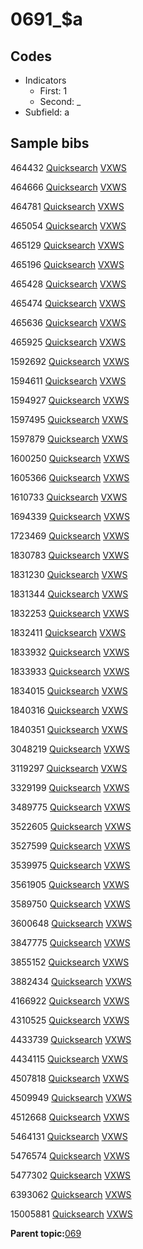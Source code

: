 # 0691\_$a

## Codes

-   Indicators
    -   First: 1
    -   Second: \_
-   Subfield: a

## Sample bibs

464432 [Quicksearch](https://search.library.yale.edu/catalog/464432) [VXWS](http://prodorbis.library.yale.edu:7014/vxws/GetHoldingsService?bibId=464432)

464666 [Quicksearch](https://search.library.yale.edu/catalog/464666) [VXWS](http://prodorbis.library.yale.edu:7014/vxws/GetHoldingsService?bibId=464666)

464781 [Quicksearch](https://search.library.yale.edu/catalog/464781) [VXWS](http://prodorbis.library.yale.edu:7014/vxws/GetHoldingsService?bibId=464781)

465054 [Quicksearch](https://search.library.yale.edu/catalog/465054) [VXWS](http://prodorbis.library.yale.edu:7014/vxws/GetHoldingsService?bibId=465054)

465129 [Quicksearch](https://search.library.yale.edu/catalog/465129) [VXWS](http://prodorbis.library.yale.edu:7014/vxws/GetHoldingsService?bibId=465129)

465196 [Quicksearch](https://search.library.yale.edu/catalog/465196) [VXWS](http://prodorbis.library.yale.edu:7014/vxws/GetHoldingsService?bibId=465196)

465428 [Quicksearch](https://search.library.yale.edu/catalog/465428) [VXWS](http://prodorbis.library.yale.edu:7014/vxws/GetHoldingsService?bibId=465428)

465474 [Quicksearch](https://search.library.yale.edu/catalog/465474) [VXWS](http://prodorbis.library.yale.edu:7014/vxws/GetHoldingsService?bibId=465474)

465636 [Quicksearch](https://search.library.yale.edu/catalog/465636) [VXWS](http://prodorbis.library.yale.edu:7014/vxws/GetHoldingsService?bibId=465636)

465925 [Quicksearch](https://search.library.yale.edu/catalog/465925) [VXWS](http://prodorbis.library.yale.edu:7014/vxws/GetHoldingsService?bibId=465925)

1592692 [Quicksearch](https://search.library.yale.edu/catalog/1592692) [VXWS](http://prodorbis.library.yale.edu:7014/vxws/GetHoldingsService?bibId=1592692)

1594611 [Quicksearch](https://search.library.yale.edu/catalog/1594611) [VXWS](http://prodorbis.library.yale.edu:7014/vxws/GetHoldingsService?bibId=1594611)

1594927 [Quicksearch](https://search.library.yale.edu/catalog/1594927) [VXWS](http://prodorbis.library.yale.edu:7014/vxws/GetHoldingsService?bibId=1594927)

1597495 [Quicksearch](https://search.library.yale.edu/catalog/1597495) [VXWS](http://prodorbis.library.yale.edu:7014/vxws/GetHoldingsService?bibId=1597495)

1597879 [Quicksearch](https://search.library.yale.edu/catalog/1597879) [VXWS](http://prodorbis.library.yale.edu:7014/vxws/GetHoldingsService?bibId=1597879)

1600250 [Quicksearch](https://search.library.yale.edu/catalog/1600250) [VXWS](http://prodorbis.library.yale.edu:7014/vxws/GetHoldingsService?bibId=1600250)

1605366 [Quicksearch](https://search.library.yale.edu/catalog/1605366) [VXWS](http://prodorbis.library.yale.edu:7014/vxws/GetHoldingsService?bibId=1605366)

1610733 [Quicksearch](https://search.library.yale.edu/catalog/1610733) [VXWS](http://prodorbis.library.yale.edu:7014/vxws/GetHoldingsService?bibId=1610733)

1694339 [Quicksearch](https://search.library.yale.edu/catalog/1694339) [VXWS](http://prodorbis.library.yale.edu:7014/vxws/GetHoldingsService?bibId=1694339)

1723469 [Quicksearch](https://search.library.yale.edu/catalog/1723469) [VXWS](http://prodorbis.library.yale.edu:7014/vxws/GetHoldingsService?bibId=1723469)

1830783 [Quicksearch](https://search.library.yale.edu/catalog/1830783) [VXWS](http://prodorbis.library.yale.edu:7014/vxws/GetHoldingsService?bibId=1830783)

1831230 [Quicksearch](https://search.library.yale.edu/catalog/1831230) [VXWS](http://prodorbis.library.yale.edu:7014/vxws/GetHoldingsService?bibId=1831230)

1831344 [Quicksearch](https://search.library.yale.edu/catalog/1831344) [VXWS](http://prodorbis.library.yale.edu:7014/vxws/GetHoldingsService?bibId=1831344)

1832253 [Quicksearch](https://search.library.yale.edu/catalog/1832253) [VXWS](http://prodorbis.library.yale.edu:7014/vxws/GetHoldingsService?bibId=1832253)

1832411 [Quicksearch](https://search.library.yale.edu/catalog/1832411) [VXWS](http://prodorbis.library.yale.edu:7014/vxws/GetHoldingsService?bibId=1832411)

1833932 [Quicksearch](https://search.library.yale.edu/catalog/1833932) [VXWS](http://prodorbis.library.yale.edu:7014/vxws/GetHoldingsService?bibId=1833932)

1833933 [Quicksearch](https://search.library.yale.edu/catalog/1833933) [VXWS](http://prodorbis.library.yale.edu:7014/vxws/GetHoldingsService?bibId=1833933)

1834015 [Quicksearch](https://search.library.yale.edu/catalog/1834015) [VXWS](http://prodorbis.library.yale.edu:7014/vxws/GetHoldingsService?bibId=1834015)

1840316 [Quicksearch](https://search.library.yale.edu/catalog/1840316) [VXWS](http://prodorbis.library.yale.edu:7014/vxws/GetHoldingsService?bibId=1840316)

1840351 [Quicksearch](https://search.library.yale.edu/catalog/1840351) [VXWS](http://prodorbis.library.yale.edu:7014/vxws/GetHoldingsService?bibId=1840351)

3048219 [Quicksearch](https://search.library.yale.edu/catalog/3048219) [VXWS](http://prodorbis.library.yale.edu:7014/vxws/GetHoldingsService?bibId=3048219)

3119297 [Quicksearch](https://search.library.yale.edu/catalog/3119297) [VXWS](http://prodorbis.library.yale.edu:7014/vxws/GetHoldingsService?bibId=3119297)

3329199 [Quicksearch](https://search.library.yale.edu/catalog/3329199) [VXWS](http://prodorbis.library.yale.edu:7014/vxws/GetHoldingsService?bibId=3329199)

3489775 [Quicksearch](https://search.library.yale.edu/catalog/3489775) [VXWS](http://prodorbis.library.yale.edu:7014/vxws/GetHoldingsService?bibId=3489775)

3522605 [Quicksearch](https://search.library.yale.edu/catalog/3522605) [VXWS](http://prodorbis.library.yale.edu:7014/vxws/GetHoldingsService?bibId=3522605)

3527599 [Quicksearch](https://search.library.yale.edu/catalog/3527599) [VXWS](http://prodorbis.library.yale.edu:7014/vxws/GetHoldingsService?bibId=3527599)

3539975 [Quicksearch](https://search.library.yale.edu/catalog/3539975) [VXWS](http://prodorbis.library.yale.edu:7014/vxws/GetHoldingsService?bibId=3539975)

3561905 [Quicksearch](https://search.library.yale.edu/catalog/3561905) [VXWS](http://prodorbis.library.yale.edu:7014/vxws/GetHoldingsService?bibId=3561905)

3589750 [Quicksearch](https://search.library.yale.edu/catalog/3589750) [VXWS](http://prodorbis.library.yale.edu:7014/vxws/GetHoldingsService?bibId=3589750)

3600648 [Quicksearch](https://search.library.yale.edu/catalog/3600648) [VXWS](http://prodorbis.library.yale.edu:7014/vxws/GetHoldingsService?bibId=3600648)

3847775 [Quicksearch](https://search.library.yale.edu/catalog/3847775) [VXWS](http://prodorbis.library.yale.edu:7014/vxws/GetHoldingsService?bibId=3847775)

3855152 [Quicksearch](https://search.library.yale.edu/catalog/3855152) [VXWS](http://prodorbis.library.yale.edu:7014/vxws/GetHoldingsService?bibId=3855152)

3882434 [Quicksearch](https://search.library.yale.edu/catalog/3882434) [VXWS](http://prodorbis.library.yale.edu:7014/vxws/GetHoldingsService?bibId=3882434)

4166922 [Quicksearch](https://search.library.yale.edu/catalog/4166922) [VXWS](http://prodorbis.library.yale.edu:7014/vxws/GetHoldingsService?bibId=4166922)

4310525 [Quicksearch](https://search.library.yale.edu/catalog/4310525) [VXWS](http://prodorbis.library.yale.edu:7014/vxws/GetHoldingsService?bibId=4310525)

4433739 [Quicksearch](https://search.library.yale.edu/catalog/4433739) [VXWS](http://prodorbis.library.yale.edu:7014/vxws/GetHoldingsService?bibId=4433739)

4434115 [Quicksearch](https://search.library.yale.edu/catalog/4434115) [VXWS](http://prodorbis.library.yale.edu:7014/vxws/GetHoldingsService?bibId=4434115)

4507818 [Quicksearch](https://search.library.yale.edu/catalog/4507818) [VXWS](http://prodorbis.library.yale.edu:7014/vxws/GetHoldingsService?bibId=4507818)

4509949 [Quicksearch](https://search.library.yale.edu/catalog/4509949) [VXWS](http://prodorbis.library.yale.edu:7014/vxws/GetHoldingsService?bibId=4509949)

4512668 [Quicksearch](https://search.library.yale.edu/catalog/4512668) [VXWS](http://prodorbis.library.yale.edu:7014/vxws/GetHoldingsService?bibId=4512668)

5464131 [Quicksearch](https://search.library.yale.edu/catalog/5464131) [VXWS](http://prodorbis.library.yale.edu:7014/vxws/GetHoldingsService?bibId=5464131)

5476574 [Quicksearch](https://search.library.yale.edu/catalog/5476574) [VXWS](http://prodorbis.library.yale.edu:7014/vxws/GetHoldingsService?bibId=5476574)

5477302 [Quicksearch](https://search.library.yale.edu/catalog/5477302) [VXWS](http://prodorbis.library.yale.edu:7014/vxws/GetHoldingsService?bibId=5477302)

6393062 [Quicksearch](https://search.library.yale.edu/catalog/6393062) [VXWS](http://prodorbis.library.yale.edu:7014/vxws/GetHoldingsService?bibId=6393062)

15005881 [Quicksearch](https://search.library.yale.edu/catalog/15005881) [VXWS](http://prodorbis.library.yale.edu:7014/vxws/GetHoldingsService?bibId=15005881)

**Parent topic:**[069](../../tags/069/069.md)

